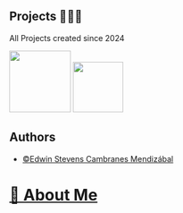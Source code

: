
## Projects 👨🏽‍💻

All Projects created since 2024

<a href = "https://github.com/ESCM1823/Projects/tree/master/JAVA" ><img src = "https://github.com/ESCM1823/Projects/assets/95002886/ae7ad258-7a68-4aed-aaba-86950e044f3c" width="110" height="110"></a>
<a href = "https://github.com/ESCM1823/Projects/tree/master/KOTLIN" ><img src = "https://github.com/ESCM1823/Projects/assets/95002886/c6ea1bc1-96f3-4795-bcf2-171547dc80b5" width="90" height="90"></a>

## Authors
- [©Edwin Stevens Cambranes Mendizábal](https://github.com/ESCM1823)

# <a href = "https://github.com/ESCM1823/MySelf"> 💫 About Me </a>

